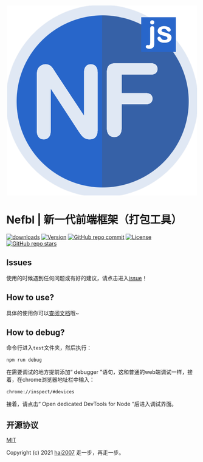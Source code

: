 <p align='center'>
    <a href='https://nefbl.github.io/pack' target='_blank'>
        <img src='./logo.png'>
    </a>
</p>

# Nefbl | 新一代前端框架（打包工具）

<p>
  <a href="https://hai2007.gitee.io/npm-downloads?interval=7&packages=@nefbl/pack"><img src="https://img.shields.io/npm/dm/@nefbl/pack.svg" alt="downloads"></a>
  <a href="https://www.npmjs.com/package/@nefbl/pack"><img src="https://img.shields.io/npm/v/@nefbl/pack.svg" alt="Version"></a>
  <a href="https://github.com/nefbl/pack/graphs/commit-activity" target='_blank'><img alt="GitHub repo commit" src="https://img.shields.io/github/last-commit/nefbl/pack"></a>
  <a href="https://github.com/nefbl/pack/blob/master/LICENSE"><img src="https://img.shields.io/npm/l/@nefbl/pack.svg" alt="License"></a>
  <a href="https://github.com/nefbl/pack" target='_blank'><img alt="GitHub repo stars" src="https://img.shields.io/github/stars/nefbl/pack?style=social"></a>
</p>

## Issues
使用的时候遇到任何问题或有好的建议，请点击进入[issue](https://github.com/nefbl/pack/issues)！


## How to use?

具体的使用你可以[查阅文档](https://nefbl.github.io/pack)哦~

## How to debug?

命令行进入```test```文件夹，然后执行：

```
npm run debug
```

在需要调试的地方提前添加“ debugger ”语句，这和普通的web端调试一样，接着，在chrome浏览器地址栏中输入：

```
chrome://inspect/#devices
```

接着，请点击“ Open dedicated DevTools for Node ”后进入调试界面。

开源协议
---------------------------------------
[MIT](https://github.com/nefbl/pack/blob/master/LICENSE)

Copyright (c) 2021 [hai2007](https://hai2007.gitee.io/sweethome/) 走一步，再走一步。
